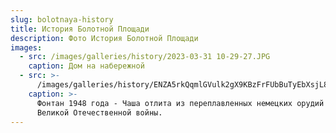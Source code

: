 ```yaml
---
slug: bolotnaya-history
title: История Болотной Площади
description: Фото История Болотной Площади
images:
  - src: /images/galleries/history/2023-03-31 10-29-27.JPG
    caption: Дом на набережной
  - src: >-
      /images/galleries/history/ENZA5rkQqmlGVulk2gX9KBzFrFUbBuTyEbXsjL8gZdtYJBPxuSAjPbP4mKLvMz80BXp_uRzDnsvgHmroF75_kNw6u6kkZB1N7KUuO669hf8S-u1e379to8T_P6H8JGmNSP2LPtQi2jCcqOjPqplKimFa6p7DXNh1UeSeQKXYkFx1kNVtA1-k4ELaK0iTd5QcI61KOKaU36VS3Tls2RDLIQ.jpeg
    caption: >-
      Фонтан 1948 года - Чаша отлита из переплавленных немецких орудий времён
      Великой Отечественной войны.
---
```


